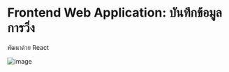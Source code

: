 # Frontend Web Application: บันทึกข้อมูลการวิ่ง

พัฒนาด้วย React

![image](https://github.com/user-attachments/assets/5ba90273-e9e1-4ca9-926b-aaaae7c0b9d6)

